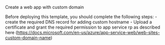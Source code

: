 Create a web app with custom domain

Before deploying this template, you should complete the following steps:
    - create the required DNS record for adding custom hostname
    - Upload a certificate and grant the required permission to app service rp as described here (https://docs.microsoft.com/en-us/azure/app-service-web/web-sites-custom-domain-name)


